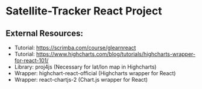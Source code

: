 # Satellite-Tracker React Project

## External Resources:

- Tutorial: https://scrimba.com/course/glearnreact
- Tutorial: https://www.highcharts.com/blog/tutorials/highcharts-wrapper-for-react-101/
- Library: proj4js (Necessary for lat/lon map in Highcharts)
- Wrapper: highchart-react-official (Highcharts wrapper for React)
- Wrapper: react-chartjs-2 (Chart.js wrapper for React)
